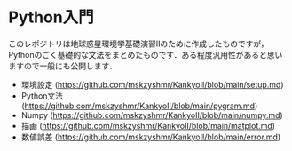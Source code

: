 # Python入門
このレポジトリは地球惑星環境学基礎演習IIのために作成したものですが，Pythonのごく基礎的な文法をまとめたものです．ある程度汎用性があると思いますので一般にも公開します．
- 環境設定 (https://github.com/mskzyshmr/KankyoII/blob/main/setup.md)
- Python文法 (https://github.com/mskzyshmr/KankyoII/blob/main/pygram.md)
- Numpy (https://github.com/mskzyshmr/KankyoII/blob/main/numpy.md)
- 描画 (https://github.com/mskzyshmr/KankyoII/blob/main/matplot.md)
- 数値誤差 (https://github.com/mskzyshmr/KankyoII/blob/main/error.md)
